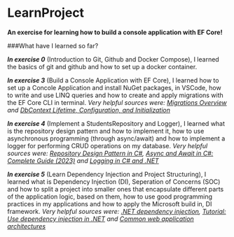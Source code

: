 # LearnProject

**An exercise for learning how to build a console application with EF Core!**

###What have I learned so far?


***In exercise 0*** (Introduction to Git, Github and Docker Compose), I learned the basics of git and github and how to set up a docker container.


***In exercise 3*** (Build a Console Application with EF Core), I learned how to set up a Concole Application and install NuGet packages, in VSCode, how to write and use LINQ queries and how to create and apply migrations with the EF Core CLI in terminal. *Very helpful sources were: [Migrations Overview](https://learn.microsoft.com/en-us/ef/core/managing-schemas/migrations/) and [DbContext Lifetime, Configuration, and Initialization](https://learn.microsoft.com/en-gb/ef/core/dbcontext-configuration/)*


***In exercise 4*** (Implement a StudentsRepository and Logger), I learned what is the repository design pattern and how to implement it, how to use asynchronous programming (through async/await) and how to implement a logger for performing CRUD operations on my database. *Very helpful sources were: [Repository Design Pattern in C#](https://dotnettutorials.net/lesson/repository-design-pattern-csharp/), [Async and Await in C#: Complete Guide (2023)](https://www.bytehide.com/blog/async-await-csharp) and [Logging in C# and .NET](https://learn.microsoft.com/en-us/dotnet/core/extensions/logging?tabs=command-line)*

***In exercise 5*** (Learn Dependency Injection and Project Structuring), I learned what is Dependency Injection (DI), Seperation of Concerns (SOC) and how to split a project into smaller ones that encapsulate different parts of the application logic, based on them, how to use good programming practices in my applications and how to apply the Microsoft build in, DI framework. *Very helpful sources were: [.NET dependency injection](https://learn.microsoft.com/en-us/dotnet/core/extensions/dependency-injection), [Tutorial: Use dependency injection in .NET](https://learn.microsoft.com/en-us/dotnet/core/extensions/dependency-injection-usage?source=recommendations) and [Common web application architectures](https://learn.microsoft.com/en-us/dotnet/architecture/modern-web-apps-azure/common-web-application-architectures)*
